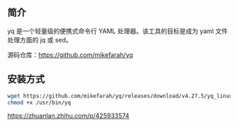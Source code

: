 
## 简介

yq 是一个轻量级的便携式命令行 YAML 处理器。该工具的目标是成为 yaml 文件处理方面的 jq 或 sed。

源码仓库：<https://github.com/mikefarah/yq>

## 安装方式

```bash
wget https://github.com/mikefarah/yq/releases/download/v4.27.5/yq_linux_amd64 -O /usr/bin/yq
chmod +x /usr/bin/yq
```

<https://zhuanlan.zhihu.com/p/425933574>
